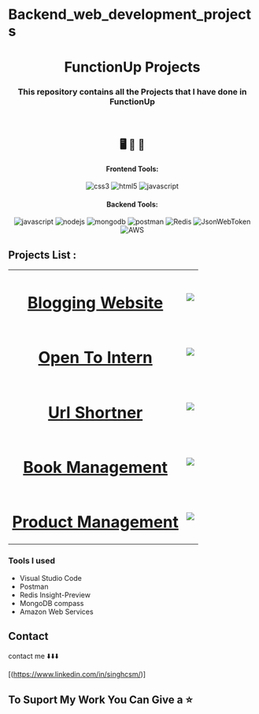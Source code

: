 # Backend_web_development_projects

<h1 align="center">FunctionUp Projects</h1>

<h3 align="center">This repository contains all the Projects that I have done in FunctionUp</h3>

<br />

<h2 align="center">🖥️ 📁 📒</h2>


<h4 align="center">Frontend Tools:</h4>

<p align="center">
  <img src="https://img.shields.io/badge/CSS3-1572B6?style=for-the-badge&logo=css3&logoColor=white" alt="css3" />
  <img src="https://img.shields.io/badge/HTML5-E34F26?style=for-the-badge&logo=html5&logoColor=white" alt="html5" />
  <img src="https://img.shields.io/badge/JavaScript-323330?style=for-the-badge&logo=javascript&logoColor=F7DF1E" alt="javascript" />
  
</p>


<h4 align="center">Backend Tools:</h4>

<p align="center">
  <img src="https://img.shields.io/badge/JavaScript-323330?style=for-the-badge&logo=javascript&logoColor=F7DF1E" alt="javascript" />
  <img src="https://img.shields.io/badge/Node.js-339933?style=for-the-badge&logo=nodedotjs&logoColor=white" alt="nodejs" />
    <img src="https://img.shields.io/badge/MongoDB-4EA94B?style=for-the-badge&logo=mongodb&logoColor=white" alt="mongodb" />
    <img src="https://img.shields.io/badge/Postman-FF6C37?style=for-the-badge&logo=postman&logoColor=white" alt="postman" />
  <img src="https://img.shields.io/badge/redis-%23DD0031.svg?style=for-the-badge&logo=redis&logoColor=white" alt="Redis" />
  <img src="https://img.shields.io/badge/JWT-000000?style=for-the-badge&logo=JSON%20web%20tokens&logoColor=white" alt="JsonWebToken" />
  <img src="https://img.shields.io/badge/AWS-%23FF9900.svg?style=for-the-badge&logo=amazon-aws&logoColor=white" alt="AWS" />

</p>


## Projects List :
<table>
  <tr>
    <td><h1 align="center"><a href="https://github.com/Singh-csm">Blogging Website</a></h1></td>
    <td><img src="https://payu.in/blog/wp-content/uploads/2019/01/Blog-Cover.gif" /></td>
  </tr>
  <tr>
    <td><h1 align="center"><a href="https://github.com/Singh-csm">Open To Intern</a></h1></td>
    <td><img src="https://i.pinimg.com/originals/20/e6/a4/20e6a4f470b3a19b80694b13c099d854.gif" /></td>
  </tr>
   <tr>
    <td><h1 align="center"><a href="https://github.com/Singh-csm">Url Shortner</a></h1></td>
    <td><img src="https://raw.githubusercontent.com/Mr-Parth/Custom-URL-Shortener/master/gif/1.gif" /></td>
  </tr>
  <tr>
    <td><h1 align="center"><a href="https://github.com/Singh-csm">Book Management</a></h1></td>
    <td><img src="https://static01.nyt.com/images/2020/10/18/multimedia/18sp-ourfuture-libraries/18sp-ourfuture-libraries-superJumbo.gif" /></td>
  </tr>
   <tr>
    <td><h1 align="center"><a href="https://github.com/Singh-csm">Product Management</a></h1></td>
    <td><img src="https://blog.gemfind.com/hubfs/ecommerce-subway-studio-malaysia%20%281%29.gif" /></td>
  </tr>
</table>

  ### Tools I used 

- Visual Studio Code
- Postman
- Redis Insight-Preview
- MongoDB compass
- Amazon Web Services


## Contact

contact me ⬇️⬇️⬇️


[(https://www.linkedin.com/in/singhcsm/)]


## To Suport My Work You Can Give a ⭐️
